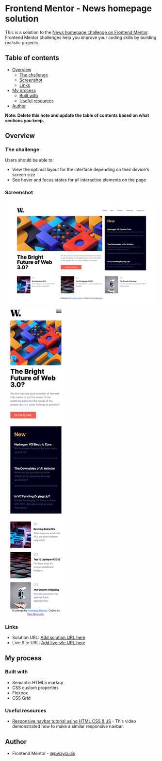 # Frontend Mentor - News homepage solution

This is a solution to the [News homepage challenge on Frontend Mentor](https://www.frontendmentor.io/challenges/news-homepage-H6SWTa1MFl). Frontend Mentor challenges help you improve your coding skills by building realistic projects. 

## Table of contents

- [Overview](#overview)
  - [The challenge](#the-challenge)
  - [Screenshot](#screenshot)
  - [Links](#links)
- [My process](#my-process)
  - [Built with](#built-with)
  - [Useful resources](#useful-resources)
- [Author](#author)


**Note: Delete this note and update the table of contents based on what sections you keep.**

## Overview

### The challenge

Users should be able to:

- View the optimal layout for the interface depending on their device's screen size
- See hover and focus states for all interactive elements on the page

### Screenshot

![](./screenshots/news-homepage-main_desktop-screenshot.png)
![](./screenshots/news-homepage-main_mobile-screenshot.png)


### Links

- Solution URL: [Add solution URL here](https://github.com/pwaycuilis/news-homepage-main)
- Live Site URL: [Add live site URL here](https://pwaycuilis.github.io/news-homepage-main/)

## My process

### Built with

- Semantic HTML5 markup
- CSS custom properties
- Flexbox
- CSS Grid


### Useful resources

- [Responsive navbar tutorial using HTML CSS & JS](https://www.youtube.com/watch?v=HbBMp6yUXO0&ab_channel=KevinPowell) - This video demonstrated how to make a similar responsive navbar.


## Author

- Frontend Mentor - [@pwaycuilis](https://www.frontendmentor.io/profile/pwaycuilis)

